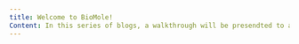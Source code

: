 ```yaml
---
title: Welcome to BioMole!
Content: In this series of blogs, a walkthrough will be presendted to appreciate the role of these biological moles that improve our health by informing us beforehand. In terms of disease evolution, therapy response and possible outcomes, these biomoles are critical and play crucial role in biomdedical settings. 
---
```

